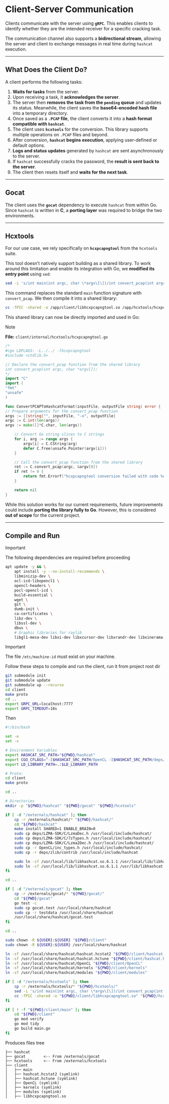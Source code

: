 # Client-Server Communication

Clients communicate with the server using **`gRPC`**. This enables clients to identify whether they are the intended receiver for a specific cracking task.

The communication channel also supports a **bidirectional stream**, allowing the server and client to exchange messages in real time during `hashcat` execution.

---

## **What Does the Client Do?**

A client performs the following tasks:

1. **Waits for tasks** from the server.
2. Upon receiving a task, it **acknowledges the server**.
3. The server then **removes the task from the `pending` queue** and updates its status. Meanwhile, the client saves the **base64-encoded hash file** into a temporary directory.
4. Once saved as a **`.PCAP` file**, the client converts it into a **hash format compatible with `hashcat`**.
5. The client uses **`hcxtools`** for the conversion. This library supports multiple operations on `.PCAP` files and beyond.
6. After conversion, **`hashcat` begins execution**, applying user-defined or default options.
7. **Logs and status updates** generated by `hashcat` are sent asynchronously to the server.
8. If `hashcat` successfully cracks the password, the **result is sent back to the server**.
9. The client then resets itself and **waits for the next task**.

---

## **Gocat**

The client uses the **`gocat`** dependency to execute `hashcat` from within Go. Since `hashcat` is written in **C**, a **porting layer** was required to bridge the two environments.

---

## **Hcxtools**

For our use case, we rely specifically on **`hcxpcapngtool`** from the `hcxtools` suite.

This tool doesn’t natively support building as a shared library. To work around this limitation and enable its integration with Go, we **modified its entry point** using `sed`:

```bash
sed -i 's/int main(int argc, char \*argv\[\])/int convert_pcap(int argc, char *argv\[\])/' hcxpcapngtool.c
```

This command replaces the standard `main` function signature with `convert_pcap`. We then compile it into a shared library:

```bash
cc -fPIC -shared -o /app/client/libhcxpcapngtool.so /app/hcxtools/hcxpcapngtool.c -lz -lssl -lcrypto -DVERSION_TAG=\"6.3.5\" -DVERSION_YEAR=\"2024\"
```

This shared library can now be directly imported and used in Go:

> [!NOTE]  
> **File:** `client/internal/hcxtools/hcxpcapngtool.go`

```go
/*
#cgo LDFLAGS: -L../../ -lhcxpcapngtool
#include <stdlib.h>

// Declare the convert_pcap function from the shared library
int convert_pcap(int argc, char *argv[]);
*/
import "C"
import (
"fmt"
"unsafe"
)

func ConvertPCAPToHashcatFormat(inputFile, outputFile string) error {
// Prepare arguments for the convert_pcap function
args := []string{"", inputFile, "-o", outputFile}
argc := C.int(len(args))
argv := make([]*C.char, len(args))

	// Convert Go string slices to C strings
	for i, arg := range args {
		argv[i] = C.CString(arg)
		defer C.free(unsafe.Pointer(argv[i]))
	}

	// Call the convert_pcap function from the shared library
	ret := C.convert_pcap(argc, &argv[0])
	if ret != 0 {
		return fmt.Errorf("hcxpcapngtool conversion failed with code %d", ret)
	}

	return nil
}
```

While this solution works for our current requirements, future improvements could include **porting the library fully to Go**. However, this is considered **out of scope** for the current project.

---

## **Compile and Run**

> [!IMPORTANT]  
> The following dependencies are required before proceeding

```bash
apt update -y && \
    apt install -y --no-install-recommends \
    libminizip-dev \
    ocl-icd-libopencl1 \
    opencl-headers \
    pocl-opencl-icd \
    build-essential \
    wget \
    git \
    dumb-init \
    ca-certificates \
    libz-dev \
    libssl-dev \
    dbus \
    # Graphic libraries for raylib
    libgl1-mesa-dev libxi-dev libxcursor-dev libxrandr-dev libxinerama-dev libwayland-dev libxkbcommon-dev
```

> [!IMPORTANT]  
> The file `/etc/machine-id` must exist on your machine.

Follow these steps to compile and run the client, run it from project root dir

```bash
git submodule init
git submodule update
git submodule up --recurse
cd client
make proto
cd ..
export GRPC_URL=localhost:7777
export GRPC_TIMEOUT=10s
```

Then

```bash
#!/bin/bash

set -e
set -x

# Environment Variables
export HASHCAT_SRC_PATH="${PWD}/hashcat"
export CGO_CFLAGS="-I$HASHCAT_SRC_PATH/OpenCL -I$HASHCAT_SRC_PATH/deps/LZMA-SDK/C -I$HASHCAT_SRC_PATH/deps/zlib -I$HASHCAT_SRC_PATH/deps/zlib/contrib -I$HASHCAT_SRC_PATH/deps/OpenCL-Headers $CGO_CFLAGS"
export LD_LIBRARY_PATH=.:$LD_LIBRARY_PATH

# Proto:
cd client
make proto

cd ..

# Directories
mkdir -p "${PWD}/hashcat" "${PWD}/gocat" "${PWD}/hcxtools"

if [ -d "/externals/hashcat" ]; then
    cp -r /externals/hashcat/* "${PWD}/hashcat/"
    cd "${PWD}/hashcat"
    make install SHARED=1 ENABLE_BRAIN=0
    sudo cp deps/LZMA-SDK/C/LzmaDec.h /usr/local/include/hashcat/
    sudo cp deps/LZMA-SDK/C/7zTypes.h /usr/local/include/hashcat/
    sudo cp deps/LZMA-SDK/C/Lzma2Dec.h /usr/local/include/hashcat/
    sudo cp -r OpenCL/inc_types.h /usr/local/include/hashcat/
    sudo cp -r deps/zlib/contrib /usr/local/include/hashcat

    sudo ln -sf /usr/local/lib/libhashcat.so.6.1.1 /usr/local/lib/libhashcat.so
    sudo ln -sf /usr/local/lib/libhashcat.so.6.1.1 /usr/lib/libhashcat.so.6.1.1
fi

cd ..

if [ -d "/externals/gocat" ]; then
    cp -r /externals/gocat/* "${PWD}/gocat/"
    cd "${PWD}/gocat"
    go test -c
    sudo cp gocat.test /usr/local/share/hashcat
    sudo cp -r testdata /usr/local/share/hashcat
    /usr/local/share/hashcat/gocat.test
fi

cd ..

sudo chown -R ${USER}:${USER} "${PWD}/client"
sudo chown -R ${USER}:${USER} /usr/local/share/hashcat

ln -sf /usr/local/share/hashcat/hashcat.hcstat2 "${PWD}/client/hashcat.hcstat2"
ln -sf /usr/local/share/hashcat/hashcat.hctune "${PWD}/client/hashcat.hctune"
ln -sf /usr/local/share/hashcat/OpenCL "${PWD}/client/OpenCL"
ln -sf /usr/local/share/hashcat/kernels "${PWD}/client/kernels"
ln -sf /usr/local/share/hashcat/modules "${PWD}/client/modules"

if [ -d "/externals/hcxtools" ]; then
    cp -r /externals/hcxtools/* "${PWD}/hcxtools/"
    sed -i 's/int main(int argc, char \*argv\[\])/int convert_pcap(int argc, char *argv\[\])/' "${PWD}/hcxtools/hcxpcapngtool.c"
    cc -fPIC -shared -o "${PWD}/client/libhcxpcapngtool.so" "${PWD}/hcxtools/hcxpcapngtool.c" -lz -lssl -lcrypto -DVERSION_TAG=\"6.3.5\" -DVERSION_YEAR=\"2024\"
fi

if [ ! -f "${PWD}/client/main" ]; then
    cd "${PWD}/client"
    go mod verify
    go mod tidy
    go build main.go
fi
```

Produces files tree

```
├── hashcat
├── gocat        <-- From /externals/gocat
├── hcxtools     <-- From /externals/hcxtools
├── client
│   ├── main
│   ├── hashcat.hcstat2 (symlink)
│   ├── hashcat.hctune (symlink)
│   ├── OpenCL (symlink)
│   ├── kernels (symlink)
│   ├── modules (symlink)
│   ├── libhcxpcapngtool.so
```